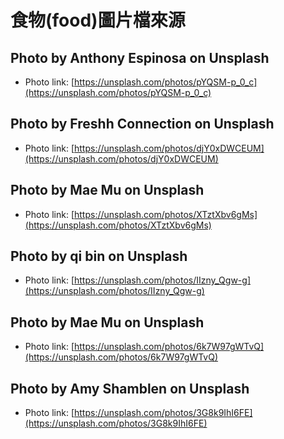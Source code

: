 # 食物(food)圖片檔來源

## Photo by Anthony Espinosa on Unsplash
* Photo link: [https://unsplash.com/photos/pYQSM-p_0_c](https://unsplash.com/photos/pYQSM-p_0_c)

## Photo by Freshh Connection on Unsplash
* Photo link: [https://unsplash.com/photos/djY0xDWCEUM](https://unsplash.com/photos/djY0xDWCEUM)

## Photo by Mae Mu on Unsplash
* Photo link: [https://unsplash.com/photos/XTztXbv6gMs](https://unsplash.com/photos/XTztXbv6gMs)

## Photo by qi bin on Unsplash
* Photo link: [https://unsplash.com/photos/IIzny_Qgw-g](https://unsplash.com/photos/IIzny_Qgw-g)

## Photo by Mae Mu on Unsplash
* Photo link: [https://unsplash.com/photos/6k7W97gWTvQ](https://unsplash.com/photos/6k7W97gWTvQ)

## Photo by Amy Shamblen on Unsplash
* Photo link: [https://unsplash.com/photos/3G8k9IhI6FE](https://unsplash.com/photos/3G8k9IhI6FE)